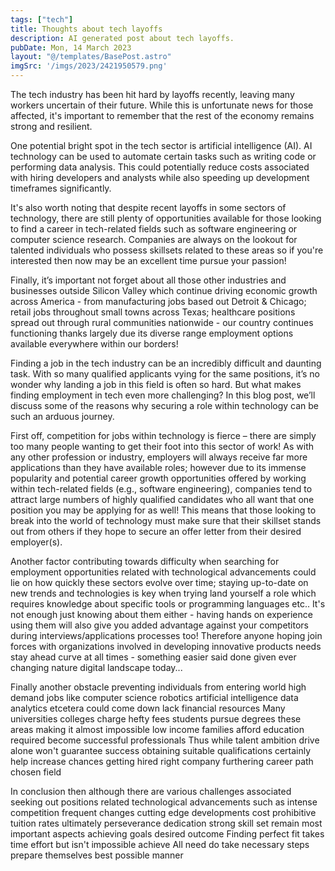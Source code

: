 ```yaml
---
tags: ["tech"]
title: Thoughts about tech layoffs
description: AI generated post about tech layoffs.
pubDate: Mon, 14 March 2023
layout: "@/templates/BasePost.astro"
imgSrc: '/imgs/2023/2421950579.png'
---
```


The tech industry has been hit hard by layoffs recently, leaving many workers uncertain of their future. While this is unfortunate news for those affected, it's important to remember that the rest of the economy remains strong and resilient.

One potential bright spot in the tech sector is artificial intelligence (AI). AI technology can be used to automate certain tasks such as writing code or performing data analysis. This could potentially reduce costs associated with hiring developers and analysts while also speeding up development timeframes significantly. 

It's also worth noting that despite recent layoffs in some sectors of technology, there are still plenty of opportunities available for those looking to find a career in tech-related fields such as software engineering or computer science research. Companies are always on the lookout for talented individuals who possess skillsets related to these areas so if you're interested then now may be an excellent time pursue your passion! 

 Finally, it’s important not forget about all those other industries and businesses outside Silicon Valley which continue driving economic growth across America - from manufacturing jobs based out Detroit & Chicago; retail jobs throughout small towns across Texas; healthcare positions spread out through rural communities nationwide - our country continues functioning thanks largely due its diverse range employment options available everywhere within our borders!


 Finding a job in the tech industry can be an incredibly difficult and daunting task. With so many qualified applicants vying for the same positions, it’s no wonder why landing a job in this field is often so hard. But what makes finding employment in tech even more challenging? In this blog post, we’ll discuss some of the reasons why securing a role within technology can be such an arduous journey. 

First off, competition for jobs within technology is fierce – there are simply too many people wanting to get their foot into this sector of work! As with any other profession or industry, employers will always receive far more applications than they have available roles; however due to its immense popularity and potential career growth opportunities offered by working within tech-related fields (e.g., software engineering), companies tend to attract large numbers of highly qualified candidates who all want that one position you may be applying for as well! This means that those looking to break into the world of technology must make sure that their skillset stands out from others if they hope to secure an offer letter from their desired employer(s). 

Another factor contributing towards difficulty when searching for employment opportunities related with technological advancements could lie on how quickly these sectors evolve over time; staying up-to-date on new trends and technologies is key when trying land yourself a role which requires knowledge about specific tools or programming languages etc.. It's not enough just knowing about them either - having hands on experience using them will also give you added advantage against your competitors during interviews/applications processes too! Therefore anyone hoping join forces with organizations involved in developing innovative products needs stay ahead curve at all times - something easier said done given ever changing nature digital landscape today...  

 Finally another obstacle preventing individuals from entering world high demand jobs like computer science robotics artificial intelligence data analytics etcetera could come down lack financial resources Many universities colleges charge hefty fees students pursue degrees these areas making it almost impossible low income families afford education required become successful professionals Thus while talent ambition drive alone won't guarantee success obtaining suitable qualifications certainly help increase chances getting hired right company furthering career path chosen field 

In conclusion then although there are various challenges associated seeking out positions related technological advancements such as intense competition frequent changes cutting edge developments cost prohibitive tuition rates ultimately perseverance dedication strong skill set remain most important aspects achieving goals desired outcome Finding perfect fit takes time effort but isn't impossible achieve All need do take necessary steps prepare themselves best possible manner